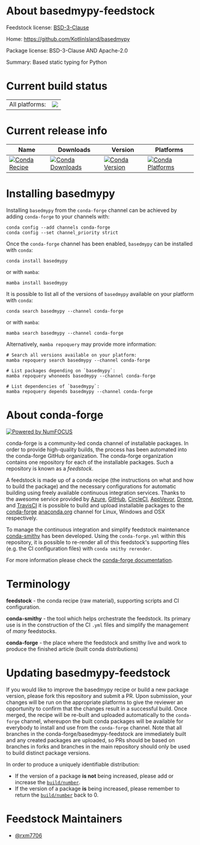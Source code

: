 About basedmypy-feedstock
=========================

Feedstock license: [BSD-3-Clause](https://github.com/conda-forge/basedmypy-feedstock/blob/main/LICENSE.txt)

Home: https://github.com/KotlinIsland/basedmypy

Package license: BSD-3-Clause AND Apache-2.0

Summary: Based static typing for Python

Current build status
====================


<table><tr><td>All platforms:</td>
    <td>
      <a href="https://dev.azure.com/conda-forge/feedstock-builds/_build/latest?definitionId=20312&branchName=main">
        <img src="https://dev.azure.com/conda-forge/feedstock-builds/_apis/build/status/basedmypy-feedstock?branchName=main">
      </a>
    </td>
  </tr>
</table>

Current release info
====================

| Name | Downloads | Version | Platforms |
| --- | --- | --- | --- |
| [![Conda Recipe](https://img.shields.io/badge/recipe-basedmypy-green.svg)](https://anaconda.org/conda-forge/basedmypy) | [![Conda Downloads](https://img.shields.io/conda/dn/conda-forge/basedmypy.svg)](https://anaconda.org/conda-forge/basedmypy) | [![Conda Version](https://img.shields.io/conda/vn/conda-forge/basedmypy.svg)](https://anaconda.org/conda-forge/basedmypy) | [![Conda Platforms](https://img.shields.io/conda/pn/conda-forge/basedmypy.svg)](https://anaconda.org/conda-forge/basedmypy) |

Installing basedmypy
====================

Installing `basedmypy` from the `conda-forge` channel can be achieved by adding `conda-forge` to your channels with:

```
conda config --add channels conda-forge
conda config --set channel_priority strict
```

Once the `conda-forge` channel has been enabled, `basedmypy` can be installed with `conda`:

```
conda install basedmypy
```

or with `mamba`:

```
mamba install basedmypy
```

It is possible to list all of the versions of `basedmypy` available on your platform with `conda`:

```
conda search basedmypy --channel conda-forge
```

or with `mamba`:

```
mamba search basedmypy --channel conda-forge
```

Alternatively, `mamba repoquery` may provide more information:

```
# Search all versions available on your platform:
mamba repoquery search basedmypy --channel conda-forge

# List packages depending on `basedmypy`:
mamba repoquery whoneeds basedmypy --channel conda-forge

# List dependencies of `basedmypy`:
mamba repoquery depends basedmypy --channel conda-forge
```


About conda-forge
=================

[![Powered by
NumFOCUS](https://img.shields.io/badge/powered%20by-NumFOCUS-orange.svg?style=flat&colorA=E1523D&colorB=007D8A)](https://numfocus.org)

conda-forge is a community-led conda channel of installable packages.
In order to provide high-quality builds, the process has been automated into the
conda-forge GitHub organization. The conda-forge organization contains one repository
for each of the installable packages. Such a repository is known as a *feedstock*.

A feedstock is made up of a conda recipe (the instructions on what and how to build
the package) and the necessary configurations for automatic building using freely
available continuous integration services. Thanks to the awesome service provided by
[Azure](https://azure.microsoft.com/en-us/services/devops/), [GitHub](https://github.com/),
[CircleCI](https://circleci.com/), [AppVeyor](https://www.appveyor.com/),
[Drone](https://cloud.drone.io/welcome), and [TravisCI](https://travis-ci.com/)
it is possible to build and upload installable packages to the
[conda-forge](https://anaconda.org/conda-forge) [anaconda.org](https://anaconda.org/)
channel for Linux, Windows and OSX respectively.

To manage the continuous integration and simplify feedstock maintenance
[conda-smithy](https://github.com/conda-forge/conda-smithy) has been developed.
Using the ``conda-forge.yml`` within this repository, it is possible to re-render all of
this feedstock's supporting files (e.g. the CI configuration files) with ``conda smithy rerender``.

For more information please check the [conda-forge documentation](https://conda-forge.org/docs/).

Terminology
===========

**feedstock** - the conda recipe (raw material), supporting scripts and CI configuration.

**conda-smithy** - the tool which helps orchestrate the feedstock.
                   Its primary use is in the construction of the CI ``.yml`` files
                   and simplify the management of *many* feedstocks.

**conda-forge** - the place where the feedstock and smithy live and work to
                  produce the finished article (built conda distributions)


Updating basedmypy-feedstock
============================

If you would like to improve the basedmypy recipe or build a new
package version, please fork this repository and submit a PR. Upon submission,
your changes will be run on the appropriate platforms to give the reviewer an
opportunity to confirm that the changes result in a successful build. Once
merged, the recipe will be re-built and uploaded automatically to the
`conda-forge` channel, whereupon the built conda packages will be available for
everybody to install and use from the `conda-forge` channel.
Note that all branches in the conda-forge/basedmypy-feedstock are
immediately built and any created packages are uploaded, so PRs should be based
on branches in forks and branches in the main repository should only be used to
build distinct package versions.

In order to produce a uniquely identifiable distribution:
 * If the version of a package **is not** being increased, please add or increase
   the [``build/number``](https://docs.conda.io/projects/conda-build/en/latest/resources/define-metadata.html#build-number-and-string).
 * If the version of a package **is** being increased, please remember to return
   the [``build/number``](https://docs.conda.io/projects/conda-build/en/latest/resources/define-metadata.html#build-number-and-string)
   back to 0.

Feedstock Maintainers
=====================

* [@rxm7706](https://github.com/rxm7706/)

